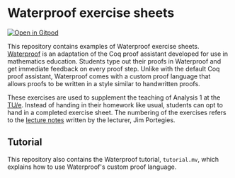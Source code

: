# Waterproof exercise sheets

[![Open in Gitpod](https://gitpod.io/button/open-in-gitpod.svg)](https://gitpod.io/#https://github.com/impermeable/waterproof-exercise-sheets/tree/exercises-2024-2025)

This repository contains examples of Waterproof exercise sheets.
[Waterproof](https://github.com/impermeable/waterproof-vscode) is an adaptation of the Coq  proof assistant developed for use in mathematics education.
Students type out their proofs in Waterproof and get immediate feedback on every proof step.
Unlike with the default Coq proof assistant, Waterproof comes with a custom proof language that allows proofs to be written in a style similar to handwritten proofs.

These exercises are used to supplement the teaching of Analysis 1 at the [TU/e](https://www.tue.nl/en/).
Instead of handing in their homework like usual, students can opt to hand in a completed exercise sheet.
The numbering of the exercises refers to the [lecture notes](https://www.win.tue.nl/~jwporteg/Analysis-Notes.pdf) written by the lecturer, Jim Portegies.


## Tutorial

This repository also contains the Waterproof tutorial, `tutorial.mv`, which explains how to use Waterproof's custom proof language.

<!-- * `Tutorial-just-examples.wpe` leaves out all descriptive text from the tutorial, it only contains examples how tactics can be used to show specific goals.
_These tactics were developed specifically for Waterproof, see the [coq-waterproof](https://github.com/impermeable/coq-waterproof) library._ -->

